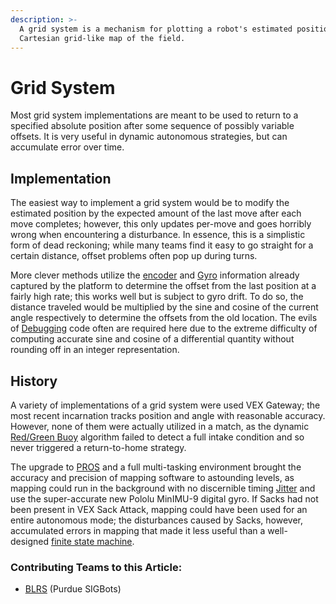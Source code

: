 ```yaml
---
description: >-
  A grid system is a mechanism for plotting a robot's estimated position on a
  Cartesian grid-like map of the field.
---
```


# Grid System

Most grid system implementations are meant to be used to return to a specified absolute position after some sequence of possibly variable offsets. It is very useful in dynamic autonomous strategies, but can accumulate error over time.

## Implementation

The easiest way to implement a grid system would be to modify the estimated position by the expected amount of the last move after each move completes; however, this only updates per-move and goes horribly wrong when encountering a disturbance. In essence, this is a simplistic form of dead reckoning; while many teams find it easy to go straight for a certain distance, offset problems often pop up during turns.

More clever methods utilize the [encoder](../../vex-electronics/vex-sensors/3-pin-adi-sensors/encoder.md) and [Gyro](../../vex-electronics/vex-sensors/3-pin-adi-sensors/gyroscope.md) information already captured by the platform to determine the offset from the last position at a fairly high rate; this works well but is subject to gyro drift. To do so, the distance traveled would be multiplied by the sine and cosine of the current angle respectively to determine the offsets from the old location. The evils of [Debugging](../general/debugging.md) code often are required here due to the extreme difficulty of computing accurate sine and cosine of a differential quantity without rounding off in an integer representation.

## History

A variety of implementations of a grid system were used VEX Gateway; the most recent incarnation tracks position and angle with reasonable accuracy. However, none of them were actually utilized in a match, as the dynamic [Red/Green Buoy](../object-recognition/red-green-buoy.md) algorithm failed to detect a full intake condition and so never triggered a return-to-home strategy.

The upgrade to [PROS](../vex-programming-software/pros/) and a full multi-tasking environment brought the accuracy and precision of mapping software to astounding levels, as mapping could run in the background with no discernible timing [Jitter](../../electronics/general/jitter.md) and use the super-accurate new Pololu MinIMU-9 digital gyro. If Sacks had not been present in VEX Sack Attack, mapping could have been used for an entire autonomous mode; the disturbances caused by Sacks, however, accumulated errors in mapping that made it less useful than a well-designed [finite state machine](../general/finite-state-machine.md).

### Contributing Teams to this Article:

* [BLRS](https://purduesigbots.com) (Purdue SIGBots)
